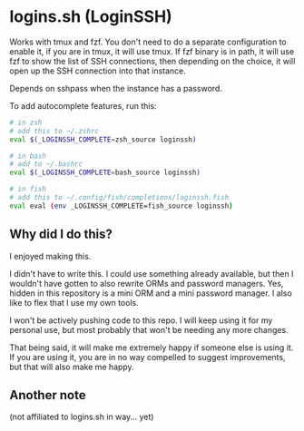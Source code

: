 # logins.sh (LoginSSH)

Works with tmux and fzf. You don't need to do a separate configuration to enable it, if you are in tmux,
it will use tmux. If fzf binary is in path, it will use fzf to show the list of SSH connections, then
depending on the choice, it will open up the SSH connection into that instance.

Depends on sshpass when the instance has a password.

To add autocomplete features, run this:

```sh
# in zsh
# add this to ~/.zshrc
eval $(_LOGINSSH_COMPLETE=zsh_source loginssh)

# in bash
# add to ~/.bashrc
eval $(_LOGINSSH_COMPLETE=bash_source loginssh)

# in fish
# add this to ~/.config/fish/completions/loginssh.fish
eval eval (env _LOGINSSH_COMPLETE=fish_source loginssh)
```

## Why did I do this?
I enjoyed making this.

I didn't have to write this. I could use something already available, but then
I wouldn't have gotten to also rewrite ORMs and password managers. Yes, hidden in this repository is a
mini ORM and a mini password manager. I also like to flex that I use my own tools.   

I won't be actively pushing code to this repo. I will keep using it for my personal use,
but most probably that won't be needing any more changes.

That being said, it will make me extremely happy if someone else is using it. If you are using it, you are
in no way compelled to suggest improvements, but that will also make me happy.

## Another note
(not affiliated to logins.sh in way... yet)
